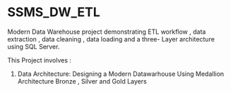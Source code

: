 # SSMS_DW_ETL
Modern Data Warehouse project demonstrating ETL workflow , data extraction , data cleaning , data loading and a three- Layer architecture using SQL Server.

This Project involves :
1) Data Architecture: Designing a Modern Datawarhouse Using Medallion Architecture Bronze , Silver and Gold Layers
